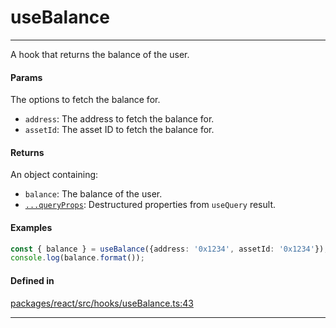 # useBalance
---

A hook that returns the balance of the user.

#### Params

The options to fetch the balance for.
- `address`: The address to fetch the balance for.
- `assetId`: The asset ID to fetch the balance for.

#### Returns

An object containing:
- `balance`: The balance of the user.
- [`...queryProps`](https://tanstack.com/query/latest/docs/framework/react/reference/useQuery): Destructured properties from `useQuery` result.

#### Examples

```ts
const { balance } = useBalance({address: '0x1234', assetId: '0x1234'});
console.log(balance.format());
```

#### Defined in
[packages/react/src/hooks/useBalance.ts:43](https://github.com/fuellabs/fuel-connectors/blob/main/packages/react/src/hooks/useBalance.ts#L43)

___
